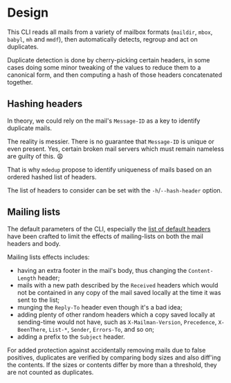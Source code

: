 # Design

This CLI reads all mails from a variety of mailbox formats (`maildir`,
`mbox`, `babyl`, `mh` and `mmdf`), then automatically detects, regroup and
act on duplicates.

Duplicate detection is done by cherry-picking certain headers, in some
cases doing some minor tweaking of the values to reduce them to a
canonical form, and then computing a hash of those headers concatenated
together.

## Hashing headers

In theory, we could rely on the mail's `Message-ID` as a key to identify duplicate mails.

The reality is messier. There is no guarantee that `Message-ID` is unique
or even present. Yes, certain broken mail servers which must remain
nameless are guilty of this. 😩

That is why `mdedup` propose to identify uniqueness of mails based on an ordered hashed list of
headers.

The list of headers to consider can be set with the `-h`/`--hash-header` option.

## Mailing lists

The default parameters of the CLI, especially the [list of default headers](https://kdeldycke.github.io/mail-deduplicate/mail_deduplicate.html#mail_deduplicate.HASH_HEADERS)
have been crafted to limit the effects
of mailing-lists on both the mail headers and body.

Mailing lists effects includes:
- having an extra footer in the mail's body, thus changing the `Content-Length`
  header;
- mails with a new path described by the `Received` headers which would not
  be contained in any copy of the mail saved locally at the time it was
  sent to the list;
- munging the `Reply-To` header even though it's a bad idea;
- adding plenty of other random headers which a copy saved locally at
  sending-time would not have, such as `X-Mailman-Version`,
  `Precedence`, `X-BeenThere`, `List-*`, `Sender`, `Errors-To`, and so
  on;
- adding a prefix to the `Subject` header.


For added protection against accidentally removing mails due to false
positives, duplicates are verified by comparing body sizes and also
diff'ing the contents. If the sizes or contents differ by more than a
threshold, they are not counted as duplicates.
